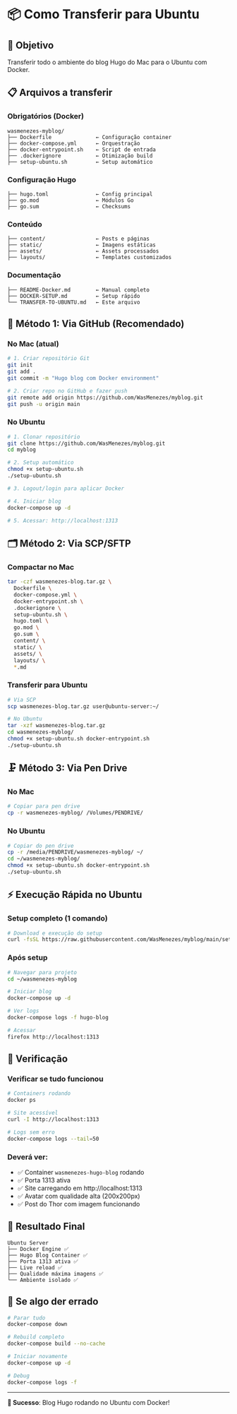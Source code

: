 # 📦 Como Transferir para Ubuntu

## 🎯 Objetivo
Transferir todo o ambiente do blog Hugo do Mac para o Ubuntu com Docker.

## 📋 Arquivos a transferir

### Obrigatórios (Docker)
```
wasmenezes-myblog/
├── Dockerfile              ← Configuração container
├── docker-compose.yml      ← Orquestração
├── docker-entrypoint.sh    ← Script de entrada
├── .dockerignore           ← Otimização build
├── setup-ubuntu.sh         ← Setup automático
```

### Configuração Hugo
```
├── hugo.toml               ← Config principal
├── go.mod                  ← Módulos Go
├── go.sum                  ← Checksums
```

### Conteúdo
```
├── content/                ← Posts e páginas
├── static/                 ← Imagens estáticas
├── assets/                 ← Assets processados
├── layouts/                ← Templates customizados
```

### Documentação
```
├── README-Docker.md        ← Manual completo
├── DOCKER-SETUP.md         ← Setup rápido
└── TRANSFER-TO-UBUNTU.md   ← Este arquivo
```

## 🚀 Método 1: Via GitHub (Recomendado)

### No Mac (atual)
```bash
# 1. Criar repositório Git
git init
git add .
git commit -m "Hugo blog com Docker environment"

# 2. Criar repo no GitHub e fazer push
git remote add origin https://github.com/WasMenezes/myblog.git
git push -u origin main
```

### No Ubuntu
```bash
# 1. Clonar repositório
git clone https://github.com/WasMenezes/myblog.git
cd myblog

# 2. Setup automático
chmod +x setup-ubuntu.sh
./setup-ubuntu.sh

# 3. Logout/login para aplicar Docker

# 4. Iniciar blog
docker-compose up -d

# 5. Acessar: http://localhost:1313
```

## 🗂️ Método 2: Via SCP/SFTP

### Compactar no Mac
```bash
tar -czf wasmenezes-blog.tar.gz \
  Dockerfile \
  docker-compose.yml \
  docker-entrypoint.sh \
  .dockerignore \
  setup-ubuntu.sh \
  hugo.toml \
  go.mod \
  go.sum \
  content/ \
  static/ \
  assets/ \
  layouts/ \
  *.md
```

### Transferir para Ubuntu
```bash
# Via SCP
scp wasmenezes-blog.tar.gz user@ubuntu-server:~/

# No Ubuntu
tar -xzf wasmenezes-blog.tar.gz
cd wasmenezes-myblog/
chmod +x setup-ubuntu.sh docker-entrypoint.sh
./setup-ubuntu.sh
```

## 🗜️ Método 3: Via Pen Drive

### No Mac
```bash
# Copiar para pen drive
cp -r wasmenezes-myblog/ /Volumes/PENDRIVE/
```

### No Ubuntu
```bash
# Copiar do pen drive
cp -r /media/PENDRIVE/wasmenezes-myblog/ ~/
cd ~/wasmenezes-myblog/
chmod +x setup-ubuntu.sh docker-entrypoint.sh
./setup-ubuntu.sh
```

## ⚡ Execução Rápida no Ubuntu

### Setup completo (1 comando)
```bash
# Download e execução do setup
curl -fsSL https://raw.githubusercontent.com/WasMenezes/myblog/main/setup-ubuntu.sh | bash
```

### Após setup
```bash
# Navegar para projeto
cd ~/wasmenezes-myblog

# Iniciar blog
docker-compose up -d

# Ver logs
docker-compose logs -f hugo-blog

# Acessar
firefox http://localhost:1313
```

## 🔧 Verificação

### Verificar se tudo funcionou
```bash
# Containers rodando
docker ps

# Site acessível
curl -I http://localhost:1313

# Logs sem erro
docker-compose logs --tail=50
```

### Deverá ver:
- ✅ Container `wasmenezes-hugo-blog` rodando
- ✅ Porta 1313 ativa
- ✅ Site carregando em http://localhost:1313
- ✅ Avatar com qualidade alta (200x200px)
- ✅ Post do Thor com imagem funcionando

## 🎯 Resultado Final

```
Ubuntu Server
├── Docker Engine ✅
├── Hugo Blog Container ✅
├── Porta 1313 ativa ✅
├── Live reload ✅
├── Qualidade máxima imagens ✅
└── Ambiente isolado ✅
```

## 🚨 Se algo der errado

```bash
# Parar tudo
docker-compose down

# Rebuild completo
docker-compose build --no-cache

# Iniciar novamente
docker-compose up -d

# Debug
docker-compose logs -f
```

---

**🎉 Sucesso**: Blog Hugo rodando no Ubuntu com Docker! 